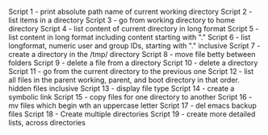 Script 1 - print absolute path name of current working directory
Script 2 - list items in a directory
Script 3 - go from working directory to home directory
Script 4 - list content of current directory in long format
Script 5 - list content in long format including content starting with "."
Script 6 - list longformat, numeric user and group IDs, starting with "." inclusive
Script 7 - create a directory in the /tmp/ directory
Script 8 - move file betty between folders
Script 9 - delete a file from a directory
Script 10 - delete a directory
Script 11 - go from the current directory to the previous one
Script 12 - list all files in the parent working, parent, and boot directory in that order. hidden files inclusive 
Script 13 - display file type
Script 14 - create a symbolic link
Script 15 - copy files for one directory to another
Script 16 - mv files which begin wth an uppercase letter
Script 17 - del emacs backup files
Script 18 - Create multiple directories
Script 19 - create more detailed lists, across directories
